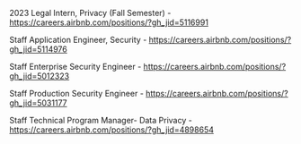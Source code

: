 2023 Legal Intern, Privacy (Fall Semester) - https://careers.airbnb.com/positions/?gh_jid=5116991

Staff Application Engineer, Security - https://careers.airbnb.com/positions/?gh_jid=5114976

Staff Enterprise Security Engineer - https://careers.airbnb.com/positions/?gh_jid=5012323

Staff Production Security Engineer - https://careers.airbnb.com/positions/?gh_jid=5031177

Staff Technical Program Manager- Data Privacy - https://careers.airbnb.com/positions/?gh_jid=4898654

